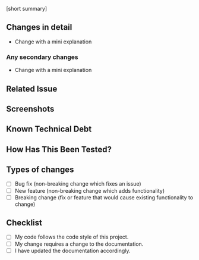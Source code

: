 <!--- Provide a general summary of your changes in the Title above -->
<!--- Should be prefixed with the Jira issue number `GET-XXXX: My PR title` so that it gets pulled into the Jira UI -->

<!--- Provide a short summary for context -->
[short summary]

<!--- Describe your changes in detail, with multiple summaries of changes (if required) -->
## Changes in detail

- Change with a mini explanation

### Any secondary changes
<!--- Describe any fixes or refactorings that weren't directly related to the main goal of the PR/Jira ticket. -->
- Change with a mini explanation

## Related Issue
<!--- Please link to the issue here: -->
<!--- GET-XXXX .... -->

## Screenshots
<!--- Share any sceenshots your project may have that you think might be helpful or QA and documentation. -->

## Known Technical Debt
<!--- Describe any known technical debt issues that have been considered in detail -->

## How Has This Been Tested?
<!--- Please describe in detail how you tested your changes or test areas that should be looked into/prioritised (advisory) by QA. -->

## Types of changes
<!--- What types of changes does your code introduce? Put an `x` in all the boxes that apply: -->
- [ ] Bug fix (non-breaking change which fixes an issue)
- [ ] New feature (non-breaking change which adds functionality)
- [ ] Breaking change (fix or feature that would cause existing functionality to change)

## Checklist
<!--- Go over all the following points, and put an `x` in all the boxes that apply. -->
<!--- If you're unsure about any of these, don't hesitate to ask. We're here to help! -->
- [ ] My code follows the code style of this project.
- [ ] My change requires a change to the documentation.
- [ ] I have updated the documentation accordingly.
